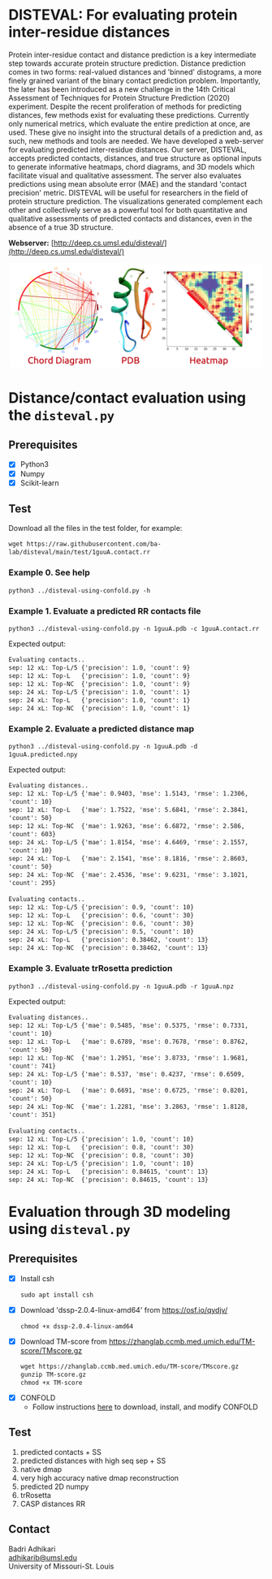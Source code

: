 
# DISTEVAL: For evaluating protein inter-residue distances
Protein inter-residue contact and distance prediction is a key intermediate step towards accurate protein structure prediction. Distance prediction comes in two forms: real-valued distances and 'binned' distograms, a more finely grained variant of the binary contact prediction problem. Importantly, the later has been introduced as a new challenge in the 14th Critical Assessment of Techniques for Protein Structure Prediction (2020) experiment. Despite the recent proliferation of methods for predicting distances, few methods exist for evaluating these predictions.  Currently only numerical metrics, which evaluate the entire prediction at once, are used.  These give no insight into the structural details of a prediction and, as such, new methods and tools are needed. We have developed a web-server for evaluating predicted inter-residue distances. Our server, DISTEVAL, accepts predicted contacts, distances, and true structure as optional inputs to generate informative heatmaps, chord diagrams, and 3D models which facilitate visual and qualitative assessment. The server also evaluates predictions using mean absolute error (MAE) and the standard 'contact precision' metric. DISTEVAL will be useful for researchers in the field of protein structure prediction. The visualizations generated complement each other and collectively serve as a powerful tool for both quantitative and qualitative assessments of predicted contacts and distances, even in the absence of a true 3D structure.

**Webserver:** [http://deep.cs.umsl.edu/disteval/](http://deep.cs.umsl.edu/disteval/)

<p align="center">
<img src="disteval.png" alt="DISTEVAL BANNER" width=500/>
</p>

# Distance/contact evaluation using the `disteval.py`

## Prerequisites
- [x] Python3
- [x] Numpy
- [x] Scikit-learn

## Test

Download all the files in the test folder, for example:
   ```
   wget https://raw.githubusercontent.com/ba-lab/disteval/main/test/1guuA.contact.rr
   ```

### Example 0. See help
   ```
   python3 ../disteval-using-confold.py -h
   ```

### Example 1. Evaluate a predicted RR contacts file
   ```
   python3 ../disteval-using-confold.py -n 1guuA.pdb -c 1guuA.contact.rr
   ```
   Expected output:
   ```
   Evaluating contacts..
   sep: 12 xL: Top-L/5 {'precision': 1.0, 'count': 9}
   sep: 12 xL: Top-L   {'precision': 1.0, 'count': 9}
   sep: 12 xL: Top-NC  {'precision': 1.0, 'count': 9}
   sep: 24 xL: Top-L/5 {'precision': 1.0, 'count': 1}
   sep: 24 xL: Top-L   {'precision': 1.0, 'count': 1}
   sep: 24 xL: Top-NC  {'precision': 1.0, 'count': 1}
   ```
### Example 2. Evaluate a predicted distance map
   ```
   python3 ../disteval-using-confold.py -n 1guuA.pdb -d 1guuA.predicted.npy
   ```
   Expected output:
   ```
   Evaluating distances..
   sep: 12 xL: Top-L/5 {'mae': 0.9403, 'mse': 1.5143, 'rmse': 1.2306, 'count': 10}
   sep: 12 xL: Top-L   {'mae': 1.7522, 'mse': 5.6841, 'rmse': 2.3841, 'count': 50}
   sep: 12 xL: Top-NC  {'mae': 1.9263, 'mse': 6.6872, 'rmse': 2.586, 'count': 603}
   sep: 24 xL: Top-L/5 {'mae': 1.8154, 'mse': 4.6469, 'rmse': 2.1557, 'count': 10}
   sep: 24 xL: Top-L   {'mae': 2.1541, 'mse': 8.1816, 'rmse': 2.8603, 'count': 50}
   sep: 24 xL: Top-NC  {'mae': 2.4536, 'mse': 9.6231, 'rmse': 3.1021, 'count': 295}

   Evaluating contacts..
   sep: 12 xL: Top-L/5 {'precision': 0.9, 'count': 10}
   sep: 12 xL: Top-L   {'precision': 0.6, 'count': 30}
   sep: 12 xL: Top-NC  {'precision': 0.6, 'count': 30}
   sep: 24 xL: Top-L/5 {'precision': 0.5, 'count': 10}
   sep: 24 xL: Top-L   {'precision': 0.38462, 'count': 13}
   sep: 24 xL: Top-NC  {'precision': 0.38462, 'count': 13}
   ```
### Example 3. Evaluate trRosetta prediction
   ```
   python3 ../disteval-using-confold.py -n 1guuA.pdb -r 1guuA.npz 
   ```
   Expected output:
   ```
   Evaluating distances..
   sep: 12 xL: Top-L/5 {'mae': 0.5485, 'mse': 0.5375, 'rmse': 0.7331, 'count': 10}
   sep: 12 xL: Top-L   {'mae': 0.6789, 'mse': 0.7678, 'rmse': 0.8762, 'count': 50}
   sep: 12 xL: Top-NC  {'mae': 1.2951, 'mse': 3.8733, 'rmse': 1.9681, 'count': 741}
   sep: 24 xL: Top-L/5 {'mae': 0.537, 'mse': 0.4237, 'rmse': 0.6509, 'count': 10}
   sep: 24 xL: Top-L   {'mae': 0.6691, 'mse': 0.6725, 'rmse': 0.8201, 'count': 50}
   sep: 24 xL: Top-NC  {'mae': 1.2281, 'mse': 3.2863, 'rmse': 1.8128, 'count': 351}

   Evaluating contacts..
   sep: 12 xL: Top-L/5 {'precision': 1.0, 'count': 10}
   sep: 12 xL: Top-L   {'precision': 0.8, 'count': 30}
   sep: 12 xL: Top-NC  {'precision': 0.8, 'count': 30}
   sep: 24 xL: Top-L/5 {'precision': 1.0, 'count': 10}
   sep: 24 xL: Top-L   {'precision': 0.84615, 'count': 13}
   sep: 24 xL: Top-NC  {'precision': 0.84615, 'count': 13}
   ```

# Evaluation through 3D modeling using `disteval.py`

## Prerequisites
- [x] Install csh
   ```
   sudo apt install csh
   ```
- [x] Download 'dssp-2.0.4-linux-amd64' from https://osf.io/qydjv/
   ```
   chmod +x dssp-2.0.4-linux-amd64
   ```
- [x] Download TM-score from https://zhanglab.ccmb.med.umich.edu/TM-score/TMscore.gz
    ```
    wget https://zhanglab.ccmb.med.umich.edu/TM-score/TMscore.gz
    gunzip TM-score.gz
    chmod +x TM-score
    ```
- [x] CONFOLD
    - Follow instructions [here](CONFOLD-CHANGES.md) to download, install, and modify CONFOLD

## Test
1. predicted contacts + SS
1. predicted distances with high seq sep + SS
1. native dmap
1. very high accuracy native dmap reconstruction
1. predicted 2D numpy
1. trRosetta
1. CASP distances RR


## Contact  
Badri Adhikari  
adhikarib@umsl.edu  
University of Missouri-St. Louis  

